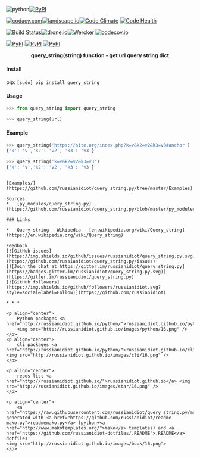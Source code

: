 ![python](https://img.shields.io/badge/language-python-blue.svg)[![PyPI](https://img.shields.io/pypi/pyversions/query_string.svg)](https://pypi.python.org/pypi/query_string)

[![codacy.com](https://img.shields.io/codacy/9f7c296290b84b60801f3ad5bf7c4596.svg)](https://www.codacy.com/app/russianidiot-github/query_string-py/dashboard)[![landscape.io](https://landscape.io/github/russianidiot/query_string.py/master/landscape.svg?style=flat)](https://landscape.io/github/russianidiot/query_string.py/master)[![Code Climate](https://img.shields.io/codeclimate/github/russianidiot/query_string.py.svg)](https://codeclimate.com/github/russianidiot/query_string.py)
[![Code Health](https://scrutinizer-ci.com/g/russianidiot/query_string.py/badges/quality-score.png?b=master)](https://scrutinizer-ci.com/g/russianidiot/query_string.py)

[![Build Status](https://travis-ci.org/russianidiot/query_string.py.svg?branch=master)](https://travis-ci.org/russianidiot/query_string.py)[![drone.io](https://drone.io/github.com/russianidiot/query_string.py/status.png)](https://drone.io/github.com/russianidiot/query_string.py)[![Wercker](https://app.wercker.com/status/41a0b06a61890066f9102fcde8e111cb/s/master)](https://app.wercker.com/#applications/570bed743f1a891374045c2f/)
[![codecov.io](https://codecov.io/github/russianidiot/query_string.py/coverage.svg?branch=master)](https://codecov.io/github/russianidiot/query_string.py?branch=master)

[![PyPI](https://img.shields.io/pypi/v/query_string.svg)](https://pypi.python.org/pypi/query_string)
[![PyPI](https://img.shields.io/pypi/dm/query_string.svg)](https://pypi.python.org/pypi/query_string)
[![PyPI](https://img.shields.io/pypi/dd/query_string.svg)](https://pypi.python.org/pypi/query_string)

<p align="center">
    <b>query_string(string) function - get url query string dict</b>
</p>

#### Install

pip: 
`[sudo] pip install query_string`

#### Usage

```python
>>> from query_string import query_string

>>> query_string(url)
```

#### Example

```python
>>> query_string('https://site.org/index.php?k=v&k2=v2&k3=v3#anchor')
{'k': 'v','k2': 'v2', 'k3': 'v3'}

>>> query_string('k=v&k2=v2&k3=v3')
{'k': 'v','k2': 'v2', 'k3': 'v3'}
```
```

[Examples/](https://github.com/russianidiot/query_string.py/tree/master/Examples)

Sources:
*	[py_modules/query_string.py](https://github.com/russianidiot/query_string.py/blob/master/py_modules/query_string.py)

### Links

*	Query string - Wikipedia - [en.wikipedia.org/wiki/Query_string](https://en.wikipedia.org/wiki/Query_string)

Feedback
[![GitHub issues](https://img.shields.io/github/issues/russianidiot/query_string.py.svg)](https://github.com/russianidiot/query_string.py/issues)
[![Join the chat at https://gitter.im/russianidiot/query_string.py](https://badges.gitter.im/russianidiot/query_string.py.svg)](https://gitter.im/russianidiot/query_string.py)
[![GitHub followers](https://img.shields.io/github/followers/russianidiot.svg?style=social&label=Follow)](https://github.com/russianidiot)

* * *

<p align="center">
	Python packages <a href="http://russianidiot.github.io/python/">russianidiot.github.io/python/</a>
	<img src="http://russianidiot.github.io/images/python/16.png" />
</p>
<p align="center">
	cli packages <a href="http://russianidiot.github.io/python/">russianidiot.github.io/cli/</a>
<img src="http://russianidiot.github.io/images/cli/16.png" />
</p>

<p align="center">
	repos list <a href="http://russianidiot.github.io/">russianidiot.github.io</a> <img src="http://russianidiot.github.io/images/star/16.png" />
</p>

<p align="center">
	<a href="https://raw.githubusercontent.com/russianidiot/query_string.py/master/README.md">README.md</a> generated with <a href="https://github.com/russianidiot/readme-mako.py">readmemako.py</a> (python+<a href="http://www.makotemplates.org/">mako</a> templates) and <a href="https://github.com/russianidiot-dotfiles/.README">.README</a> dotfiles 
<img src="http://russianidiot.github.io/images/book/16.png">
</p>
